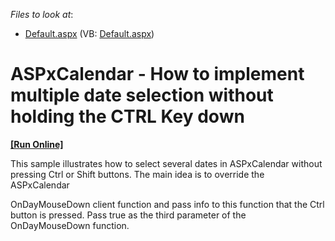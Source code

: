 <!-- default file list -->
*Files to look at*:

* [Default.aspx](./CS/WebSite/Default.aspx) (VB: [Default.aspx](./VB/WebSite/Default.aspx))
<!-- default file list end -->
# ASPxCalendar - How to implement multiple date selection without holding the CTRL Key down 
<!-- run online -->
**[[Run Online]](https://codecentral.devexpress.com/e4194)**
<!-- run online end -->


<p>This sample illustrates how to select several dates in ASPxCalendar without pressing Ctrl or Shift buttons. The main idea is to override the ASPxCalendar </p><p>OnDayMouseDown client function and pass info to this function that the Ctrl button is pressed. Pass true as the third parameter of the OnDayMouseDown function. </p>

<br/>


